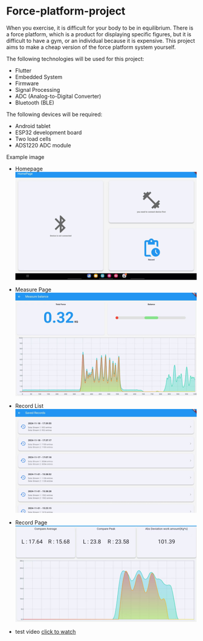 # Force-platform-project

When you exercise, it is difficult for your body to be in equilibrium. There is a force platform, which is a product for displaying specific figures, but it is difficult to have a gym, or an individual because it is expensive. This project aims to make a cheap version of the force platform system yourself.

The following technologies will be used for this project:

- Flutter
- Embedded System
- Firmware
- Signal Processing
- ADC (Analog-to-Digital Converter)
- Bluetooth (BLE)

The following devices will be required:

- Android tablet
- ESP32 development board
- Two load cells
- ADS1220 ADC module

Example image
- Homepage  
![Home Page](https://github.com/edward5419/force_platform/raw/main/readme_data/home_page.jpg)

- Measure Page  
![Measure Page](https://github.com/edward5419/force_platform/raw/main/readme_data/measure_page.jpg)

- Record List  
![Record List](https://github.com/edward5419/force_platform/raw/main/readme_data/record_list.jpg)

- Record Page  
![Record Page](https://github.com/edward5419/force_platform/raw/main/readme_data/record_page.jpg)

- test video
  [click to watch](https://github.com/user-attachments/assets/1f390820-5fd3-4810-aa8d-b18d4df8a1db)


